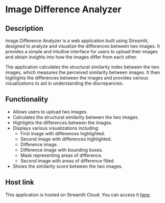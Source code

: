 # Image Difference Analyzer

## Description

Image Difference Analyzer is a web application built using Streamlit, designed to analyze and visualize the differences between two images. It provides a simple and intuitive interface for users to upload their images and obtain insights into how the images differ from each other.

The application calculates the structural similarity index between the two images, which measures the perceived similarity between images. It then highlights the differences between the images and provides various visualizations to aid in understanding the discrepancies.

## Functionality

- Allows users to upload two images.
- Calculates the structural similarity between the two images.
- Highlights the differences between the images.
- Displays various visualizations including:
  - First image with differences highlighted.
  - Second image with differences highlighted.
  - Difference image.
  - Difference image with bounding boxes.
  - Mask representing areas of difference.
  - Second image with areas of difference filled.
- Shows the similarity score between the two images.

## Host link 
This application is hosted on Streamlit Cloud. You can access it [here](https://image-difference-analyzer-gb.streamlit.app).

